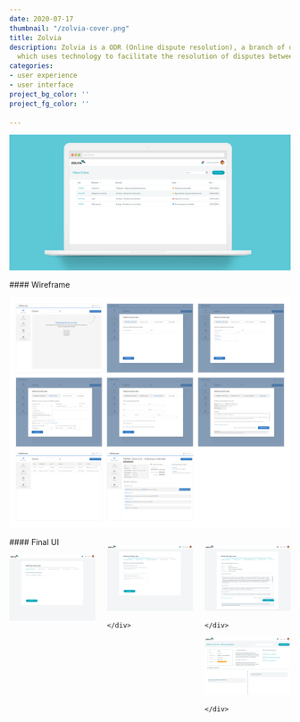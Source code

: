 ```yaml
---
date: 2020-07-17
thumbnail: "/zolvia-cover.png"
title: Zolvia
description: Zolvia is a ODR (Online dispute resolution), a branch of dispute resolution
  which uses technology to facilitate the resolution of disputes between parties.
categories:
- user experience
- user interface
project_bg_color: ''
project_fg_color: ''

---
```

<div class="full-width cover">

![](/uploads/zolvia-cover.png)

</div>

<div class="large-width">
#### Wireframe

![Zolvia wireframes](/uploads/zolvia-wireframe.png "Zolvia wireframes")

</div>

<div class="columns">
	<div class="col">
#### Final UI

![](/uploads/04-novo_caso_a.png)

</div>
    <div class="col">

![](/uploads/04-novo_caso_e.png)

	</div>
</div>

<div class="columns">
	<div class="col">

![](/uploads/04-novo_caso_g.png)

	</div>
  <div class="col">

![](/uploads/05-caso_detalhe.png)
    
	</div>
</div>